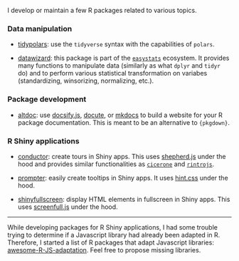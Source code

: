 
I develop or maintain a few R packages related to various topics.

### Data manipulation

-   [tidypolars](https://tidypolars.etiennebacher.com/): use the `tidyverse`
    syntax with the capabilities of `polars`.

-   [datawizard](https://easystats.github.io/datawizard/): this package is
    part of the [`easystats`](https://easystats.github.io/easystats/) ecosystem.
    It provides many functions to manipulate data (similarly as what `dplyr` and
    `tidyr` do) and to perform various statistical transformation on variabes
    (standardizing, winsorizing, normalizing, etc.).

### Package development

-   [altdoc](https://altdoc.etiennebacher.com): use
    [docsify.js](https://docsify.js.org/#/),
    [docute](https://docute.org/), or [mkdocs](https://www.mkdocs.org/)
    to build a website for your R package documentation. This is meant to
    be an alternative to `{pkgdown}`.

### R Shiny applications

-   [conductor](https://conductor.etiennebacher.com): create tours in Shiny
    apps. This uses [shepherd.js](https://shepherdjs.dev/) under the hood
    and provides similar functionalities as [`cicerone`](https://cicerone.john-coene.com/)
    and [`rintrojs`](https://carlganz.github.io/rintrojs/).

-   [prompter](https://prompter.etiennebacher.com): easily create
    tooltips in Shiny apps. It uses [hint.css](https://github.com/chinchang/hint.css)
    under the hood.

-   [shinyfullscreen](https://github.com/etiennebacher/shinyfullscreen):
    display HTML elements in fullscreen in Shiny apps. This uses
    [screenfull.js](https://github.com/sindresorhus/screenfull.js) under the hood.

---

While developing packages for R Shiny applications, I had some trouble trying to determine
if a Javascript library had already been adapted in R. Therefore, I
started a list of R packages that adapt Javascript libraries:
[awesome-R-JS-adaptation](https://github.com/etiennebacher/awesome-R-JS-adaptation). Feel
free to propose missing libraries.
